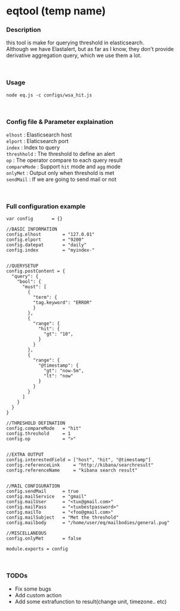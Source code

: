 # eqtool (temp name)

### Description
this tool is make for querying threshold in elasticsearch.  
Although we have Elastalert, but as far as I know, they don't provide derivative aggregation query, which we use them a lot.

<br>

### Usage
`node eq.js -c configs/wsa_hit.js`

<br>

### Config file & Parameter explaination

`elhost` : Elasticsearch host  
`elport` : Elaticsearch port  
`index` : Index to query  
`threshhold` : The threshold to define an alert  
`op` : The operator compare to each query result  
`compareMode` : Support `hit` mode and `agg` mode  
`onlyMet` : Output only when threshold is met  
`sendMail` : If we are going to send mail or not  

<br>

### Full configuration example

```
var config       = {}

//BASIC INFORMATION
config.elhost        = "127.0.01"
config.elport        = "9200"
config.datepat       = "daily"
config.index         = "myindex-"


//QUERYSETUP
config.postContent = {
  "query": {
    "bool": {
      "must": [
        {
          "term": {
          "tag.keyword": "ERROR"
          }
        },
        {
          "range": {
            "hit": {
              "gt": "10",
            }
          }
        },
        {
          "range": {
            "@timestamp": {
              "gt": "now-5m",
              "lt": "now"
            }
          }
        }
      ]
    }
  }
}

//THRESHOLD DEFINATION
config.compareMode   = "hit"
config.threshold     = 1
config.op            = ">"


//EXTRA OUTPUT
config.interestedField = ["host", "hit", "@timestamp"]
config.referenceLink     = "http://kibana/searchresult"
config.referenceName     = "kibana search result"


//MAIL CONFIGURATION
config.sendMail      = true
config.mailService   = "gmail"
config.mailUser      = "<tux@gmail.com>"
config.mailPass      = "<tuxbestpassword>"
config.mailTo        = "<foo@gmail.com>"
config.mailSubject   = "Met the threshold"
config.mailbody      = "/home/user/eq/mailbodies/general.pug"

//MISCELLANEOUS
config.onlyMet       = false

module.exports = config
```

<br>

### TODOs
* Fix some bugs
* Add custom action
* Add some extrafunction to result(change unit, timezone.. etc)
